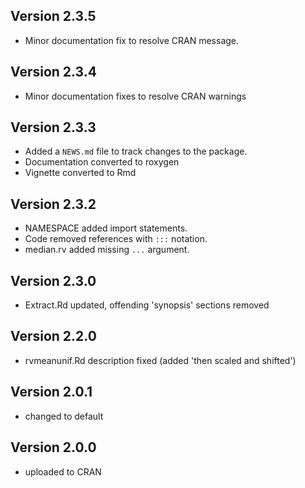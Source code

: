 ## Version 2.3.5

* Minor documentation fix to resolve CRAN message.

## Version 2.3.4

* Minor documentation fixes to resolve CRAN warnings

## Version 2.3.3

* Added a `NEWS.md` file to track changes to the package.
* Documentation converted to roxygen
* Vignette converted to Rmd

## Version 2.3.2

* NAMESPACE added import statements.
* Code removed references with `:::` notation.
* median.rv added missing `...` argument.

## Version 2.3.0

* Extract.Rd updated, offending 'synopsis' sections removed

## Version 2.2.0

* rvmeanunif.Rd description fixed (added 'then scaled and shifted')

## Version 2.0.1

* changed to default

## Version 2.0.0

* uploaded to CRAN
